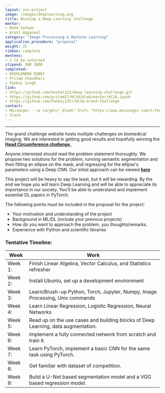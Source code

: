 ```yaml
---
layout: soc-project
image: /images/deeplearning.png
title: Winning a Deep Learning challenge
mentor: 
- Mohd Safwan
- Arpit Aggarwal
category: "Image Processing & Machine Learning"
application_procedure: "proposal"
weight: 25
ribbon: complete
mentees: 
- 2 to be selected
stipend: INR 3000
completed:
- KOSHLENDRA DUBEY
- Pritam Chaudhari
- Pankaj Singh
link:
- https://github.com/koshal123/deep-learning-challenge.git
- https://github.com/pritam27/HC18/blob/master/HC18.ipynb
- https://github.com/Pankaj1357/HC18-Grand-Challenge
contact: 
- Messenger - <a target="_blank" href= "https://www.messenger.com/t/thehellblazer57"> Mohd Safwan </a>
- Slack
---
```


---

The grand challenge website hosts multiple challenges on biomedical imaging. We are interested in getting good results and hopefully winning the **[Head Circumference challenge ](https://hc18.grand-challenge.org/)**. 

<!--break-->

Anyone interested should read the problem statement thoroughly. We propose two solutions for the problem, running semantic segmentation and then fitting an ellipse on the mask, and regressing for the ellipse's parameters using a Deep CNN. Our initial approach can be viewed **[here](https://github.com/safwankdb/Automated-measurement-of-Fetal-head-circumference)**

This project will be heavy to say the least, but it will be rewarding. By the end we hope you will learn Deep Learning and will be able to appreciate its importance in our society. You'll be able to understand and implement essential DL papers in PyTorch.

<!--break-->

The following points must be included in the proposal for the project:
- Your motivation and understanding of the project
- Background in ML/DL (include your previous projects)
- How do you want to approach the problem, you thoughts/remarks.
- Experience with Python and scientific libraries

### Tentative Timeline:

Week | Work
--- | --- 
Week 1: | Finish Linear Algebra, Vector Calculus, and Statistics refresher
Week 2: | Install Ubuntu, set up a development environment
Week 3: | Learn/Brush-up Python, Torch, Jupyter, Numpy, Image Processing, Unix commands
Week 4: | Learn Linear Regression, Logistic Regression, Neural Networks
Week 5: | Read up on the use cases and building blocks of Deep Learning, data augmentation. 
Week 6: | Implement a fully connected network from scratch and train it.
Week 7: | Learn PyTorch, implement a basic CNN for the same task using PyTorch.
Week 8: | Get familiar with dataset of competition.
Week 9: | Build a U-Net based segmentation model and a VGG based regression model.
